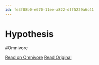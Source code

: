 ```yaml
---
id: fe3f88b0-e670-11ee-a822-dff5229a6c41
---
```


# Hypothesis
#Omnivore

[Read on Omnivore](https://omnivore.app/me/hypothesis-18e5a1592ab)
[Read Original](https://hypothes.is/a/Z_p_FuZtEe63HEMQmzTe1A)

